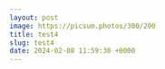 ```yaml
---
layout: post
image: https://picsum.photos/300/200
title: test4
slug: test4
date: 2024-02-08 11:59:30 +0000
---
```

